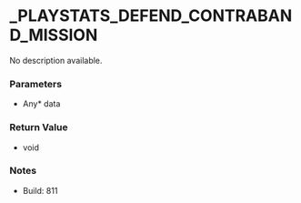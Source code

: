 # _PLAYSTATS_DEFEND_CONTRABAND_MISSION

No description available.

### Parameters
* Any* data

### Return Value
* void

### Notes
* Build: 811

